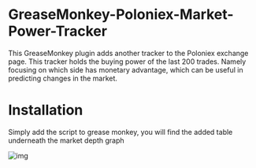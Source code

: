 # GreaseMonkey-Poloniex-Market-Power-Tracker
This GreaseMonkey plugin adds another tracker to the Poloniex exchange page. This tracker holds the buying power of the last 200 trades. Namely focusing on which side has monetary advantage, which can be useful in predicting changes in the market.

# Installation
Simply add the script to grease monkey, you will find the added table underneath the market depth graph

![img](https://github.com/bryan-pakulski/GreaseMonkey-Poloniex-Market-Power-Tracker/blob/master/image.png)
